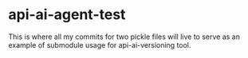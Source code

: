 # api-ai-agent-test
This is where all my commits for two pickle files will live to serve as an example of submodule usage for api-ai-versioning tool.
